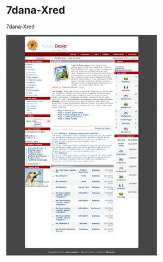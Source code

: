 # 7dana-Xred
7dana-Xred

![Bilby Stampede](https://github.com/XoopsThemesArchive/7dana-Xred/blob/master/7dana-Xred_15962c.png)
